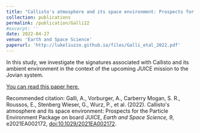 ```yaml
---
title: "Callisto's atmosphere and its space environment: Prospects for the Particle Environment Package on board JUICE"
collection: publications
permalink: /publication/Galli22
#excerpt: ''
date: 2022-04-27
venue: 'Earth and Space Science'
paperurl: 'http://lukeliuzzo.github.io/files/Galli_etal_2022.pdf'
---
```

In this study, we investigate the signatures associated with Callisto and its ambient environment in the context of the upcoming JUICE mission to the Jovian system.

[You can read this paper here.](http://lukeliuzzo.github.io/files/Galli_etal_2022.pdf)

Recommended citation: Galli, A., Vorburger, A., Carberry Mogan, S. R., Roussos, E., Stenberg Wieser, G., Wurz, P., et al. (2022). Callisto's atmosphere and its space environment: Prospects for the Particle Environment Package on board JUICE, <i>Earth and Space Science, 9</i>, e2021EA002172, [doi:10.1029/2021EA002172](https://doi.org/10.1029/2021EA002172).
